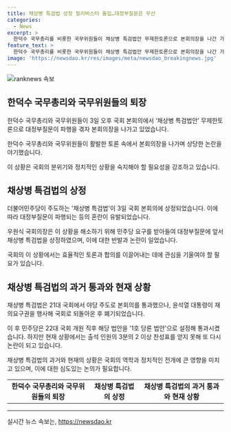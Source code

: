 ```yaml
---
title: 채상병 특검법 상정 필리버스터 돌입…대정부질문은 무산
categories:
  - News
excerpt: >
  한덕수 국무총리를 비롯한 국무위원들이 채상병 특검법안 무제한토론으로 본회의장을 나간 가운데, 유상범 의원이 주도한 필리버스터로 이날 대정부질문은 파행됐다. 지난 21대 국회에서 통과됐지만 윤석열 대통령의 재의요구권 행사로 폐기된 채상병 특검법안이 22대 국회에서 재부상되었으며, 민주당이 이를 1호 당론 법안으로 설정하여 처리에 적극 나서고 있다.
feature_text: >
  한덕수 국무총리를 비롯한 국무위원들이 채상병 특검법안 무제한토론으로 본회의장을 나간 가운데, 유상범 의원이 주도한 필리버스터로 이날 대정부질문은 파행됐다. 지난 21대 국회에서 통과됐지만 윤석열 대통령의 재의요구권 행사로 폐기된 채상병 특검법안이 22대 국회에서 재부상되었으며, 민주당이 이를 1호 당론 법안으로 설정하여 처리에 적극 나서고 있다.
image: 'https://newsdao.kr/res/images/meta/newsdao_breakingnews.jpg'
---
```


<p><img src="https://newsdao.kr/res/images/meta/newsdao_breakingnews.jpg" alt="ranknews 속보" /></p>

<h2 data-ke-size="size26">한덕수 국무총리와 국무위원들의 퇴장</h2>

<p data-ke-size="size16">한덕수 국무총리와 국무위원들이 3일 오후 국회 본회의에서 ‘채상병 특검법안’ 무제한토론으로 대정부질문이 파행을 겪자 본회의장을 나가고 있었습니다.</p>

<p data-ke-size="size16">한덕수 국무총리와 국무위원들이 활발한 토론 속에서 본회의장을 나가며 상당한 논란을 야기했습니다.</p>

<p data-ke-size="size16">이 상황은 국회의 분위기와 정치적인 상황을 숙지해야 할 필요성을 강조하고 있습니다.</p>

<h2 data-ke-size="size26">채상병 특검법의 상정</h2>

<p data-ke-size="size16">더불어민주당이 주도하는 '채상병 특검법'이 3일 국회 본회의에 상정되었습니다. 이에 따라 대정부질문이 파행되는 등의 혼란이 유발되었습니다.</p>

<p data-ke-size="size16">우원식 국회의장은 이 상황을 해소하기 위해 민주당 요구를 받아들여 대정부질문에 앞서 채상병 특검법을 상정하였으며, 이에 대한 반발과 논란이 일었습니다.</p>

<p data-ke-size="size16">국회의 이 상황에서는 효율적인 토론과 합의를 이끌어내는 데에 관심을 기울여야 할 필요가 있습니다.</p>

<h2 data-ke-size="size26">채상병 특검법의 과거 통과와 현재 상황</h2>

<p data-ke-size="size16">채상병 특검법은 21대 국회에서 야당 주도로 본회의를 통과했으나, 윤석열 대통령이 재의요구권을 행사해 국회로 되돌아온 후 폐기되었습니다.</p>

<p data-ke-size="size16">이 후 민주당은 22대 국회 개원 직후 해당 법안을 '1호 당론 법안'으로 설정해 통과시켰습니다. 하지만 현재 상황에서는 출석 인원의 3분의 2 이상 찬성표를 얻지 못해 또 다시 논란이 되고 있습니다.</p>

<p data-ke-size="size16">채상병 특검법의 과거와 현재의 상황은 국회의 역학과 정치적인 전개에 큰 영향을 미치고 있으며, 이에 대한 심도있는 논의가 필요합니다.</p>

<table>
    <tr>
        <td style="text-align: center; height: 17px;"><b>한덕수 국무총리와 국무위원들의 퇴장</b></td>
        <td style="text-align: center; height: 17px;"><b>채상병 특검법의 상정</b></td>
        <td style="text-align: center; height: 17px;"><b>채상병 특검법의 과거 통과와 현재 상황</b></td>
    </tr>
</table>

<p><hr></p>
실시간 뉴스 속보는, <a href="https://newsdao.kr" rel="dofollow">https://newsdao.kr</a>


